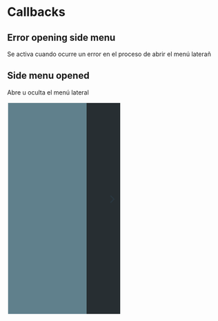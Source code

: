 # Callbacks

## Error opening side menu

Se activa cuando ocurre un error en el proceso de abrir el menú laterañ

## Side menu opened

Abre u oculta el menú lateral 

![](../../../../.gitbook/assets/image%20%28315%29.png)

